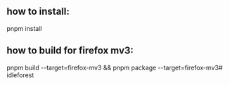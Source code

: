 ## how to install: 
pnpm install

## how to build for firefox mv3: 

pnpm build --target=firefox-mv3 && pnpm package --target=firefox-mv3# idleforest
